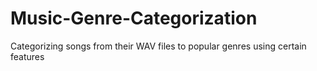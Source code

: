 # Music-Genre-Categorization
Categorizing songs from their WAV files to popular genres using certain features
